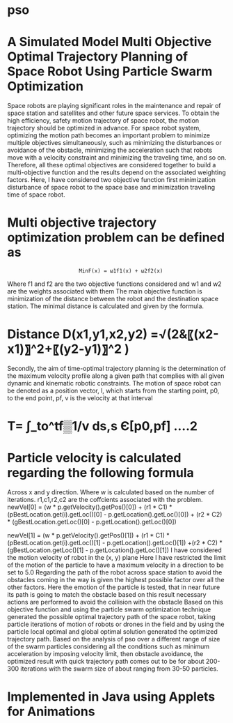 # pso
# A Simulated Model Multi Objective Optimal Trajectory Planning of Space Robot Using Particle Swarm Optimization

Space robots are playing significant roles in the maintenance and repair of space station and satellites and other future space services. To obtain the high efficiency, safety motion trajectory of space robot, the motion trajectory should be optimized in advance. For space robot system, optimizing the motion path becomes an important problem to minimize multiple objectives simultaneously, such as minimizing the disturbances or avoidance of the obstacle, minimizing the acceleration such that robots move with a velocity constraint and minimizing the traveling time, and so on. Therefore, all these optimal objectives are considered together to build a multi-objective function and the results depend on the associated weighting factors. Here, I have considered two objective function first minimization disturbance of space robot to the space base and minimization traveling time of space robot.
# Multi objective trajectory optimization problem can be defined as 
        				   MinF(x) = ω1f1(x) + ω2f2(x)
Where f1 and f2 are the two objective functions considered and w1 and w2 are the weights associated with them
The main objective function is minimization of the distance between the robot and the destination space station. The minimal distance is calculated and given by the formula.
# Distance D(x1,y1,x2,y2) =√(2&〖(x2-x1)〗^2+〖(y2-y1)〗^2 )
 

Secondly, the aim of time-optimal trajectory planning is the determination of the maximum velocity profile along a given path that complies with all given dynamic and kinematic robotic constraints. The motion of space robot can be denoted as a position vector, l, which starts from the starting point, p0, to the end point, pf, v is the velocity at that interval
  # T= ∫_to^tf▒1/v ds,s Є[p0,pf]                                                           ….2

# Particle velocity is calculated regarding the following formula
Across x and y direction.
Where w is calculated based on the number of iterations.  r1,c1,r2,c2 are the coffcients associated with the problem. 
newVel[0] = (w * p.getVelocity().getPos()[0]) + (r1 * C1) * (pBestLocation.get(i).getLoc()[0] - p.getLocation().getLoc()[0]) + (r2 * C2) * (gBestLocation.getLoc()[0] - p.getLocation().getLoc()[0])

newVel[1] = (w * p.getVelocity().getPos()[1]) + (r1 * C1) * (pBestLocation.get(i).getLoc()[1] - p.getLocation().getLoc()[1]) +(r2 * C2) * (gBestLocation.getLoc()[1] - p.getLocation().getLoc()[1])
I have considered the motion velocity of robot in the (x, y) plane Here I have restricted the limit of the motion of the particle to have a maximum velocity in a direction to be set to 5.0
Regarding the path of the robot across space station to avoid the obstacles coming in the way is given the highest possible factor over all the other factors. Here the emotion of the particle is tested, that in near future its path is going to match the obstacle based on this result necessary actions are performed to avoid the collision with the obstacle
Based on this objective function and using the particle swarm optimization technique generated the possible optimal trajectory path of the space robot, taking particle iterations of motion of robots or drones in the field and by using the particle local optimal and global optimal solution generated the optimized trajectory path.
Based on the analysis of pso over a different range of size of the swarm particles considering all the conditions such as minimum acceleration by imposing velocity limit, then obstacle avoidance, the optimized result with quick trajectory path comes out to be for about 200-300 iterations with the swarm size of about ranging from 30-50 particles.

# Implemented in Java using Applets for Animations

